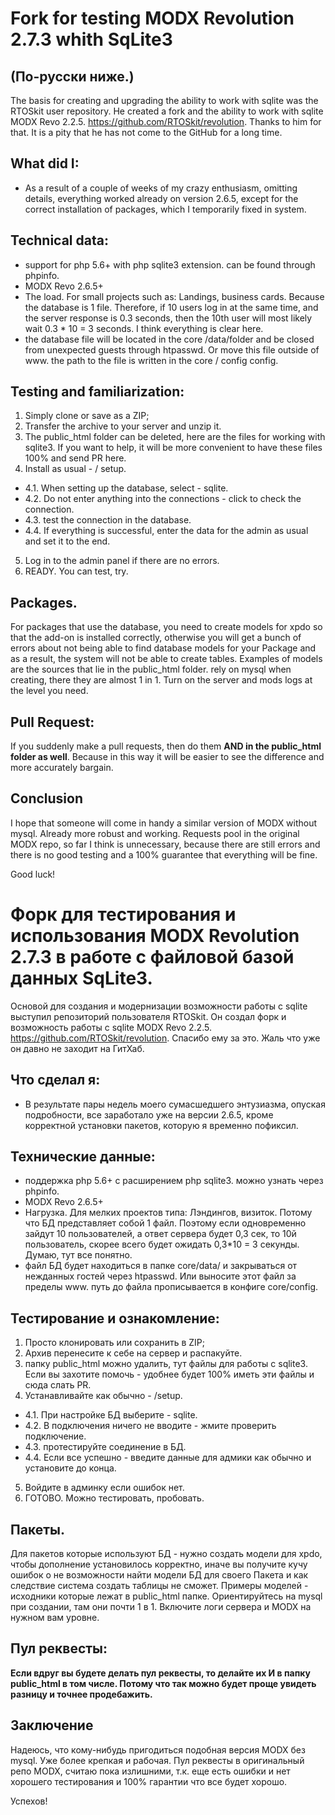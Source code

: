 # Fork for testing MODX Revolution 2.7.3 whith SqLite3
## (По-русски ниже.)

The basis for creating and upgrading the ability to work with sqlite was the RTOSkit user repository.
He created a fork and the ability to work with sqlite MODX Revo 2.2.5. https://github.com/RTOSkit/revolution. Thanks to him for that. It is a pity that he has not come to the GitHub for a long time.

## What did I:
- As a result of a couple of weeks of my crazy enthusiasm, omitting details, everything worked already on version 2.6.5, except for the correct installation of packages, which I temporarily fixed in system.

## Technical data:
- support for php 5.6+ with php sqlite3 extension. can be found through phpinfo.
- MODX Revo 2.6.5+
- The load. For small projects such as: Landings, business cards. Because the database is 1 file. Therefore, if 10 users log in at the same time, and the server response is 0.3 seconds, then the 10th user will most likely wait 0.3 * 10 = 3 seconds. I think everything is clear here.
- the database file will be located in the core /data/folder and be closed from unexpected guests through htpasswd. Or move this file outside of www. the path to the file is written in the core / config config.

## Testing and familiarization:
1. Simply clone or save as a ZIP;
2. Transfer the archive to your server and unzip it.
3. The public_html folder can be deleted, here are the files for working with sqlite3. If you want to help, it will be more convenient to have these files 100% and send PR here.
4. Install as usual - / setup.
- 4.1. When setting up the database, select - sqlite.
- 4.2. Do not enter anything into the connections - click to check the connection.
- 4.3. test the connection in the database.
- 4.4. If everything is successful, enter the data for the admin as usual and set it to the end.
5. Log in to the admin panel if there are no errors.
6. READY. You can test, try.

## Packages.
For packages that use the database, you need to create models for xpdo so that the add-on is installed correctly, otherwise you will get a bunch of errors about not being able to find database models for your Package and as a result, the system will not be able to create tables.
Examples of models are the sources that lie in the public_html folder. rely on mysql when creating, there they are almost 1 in 1.
Turn on the server and mods logs at the level you need.

## Pull Request:
If you suddenly make a pull requests, then do them **AND in the public_html folder as well**.
Because in this way it will be easier to see the difference and more accurately bargain.

## Conclusion
I hope that someone will come in handy a similar version of MODX without mysql. Already more robust and working.
Requests pool in the original MODX repo, so far I think is unnecessary, because there are still errors and there is no good testing and a 100% guarantee that everything will be fine.

Good luck!

# Форк для тестирования и использования MODX Revolution 2.7.3 в работе с файловой базой данных SqLite3.

Основой для создания и модернизации возможности работы с sqlite выступил репозиторий пользователя RTOSkit.
Он создал форк и возможность работы с sqlite MODX Revo 2.2.5. https://github.com/RTOSkit/revolution. Спасибо ему за это. Жаль что уже он давно не заходит на ГитХаб.

## Что сделал я:
- В результате пары недель моего сумасшедшего энтузиазма, опуская подробности, все заработало уже на версии 2.6.5, кроме корректной установки пакетов, которую я временно пофиксил.

## Технические данные:
- поддержка php 5.6+ с расширением php sqlite3. можно узнать через phpinfo.
- MODX Revo 2.6.5+
- Нагрузка. Для мелких проектов типа: Лэндингов, визиток. Потому что БД представляет собой 1 файл. Поэтому если одновременно зайдут 10 пользователей, а ответ сервера будет 0,3 сек, то 10й пользователь, скорее всего будет ожидать 0,3*10 = 3 секунды. Думаю, тут все понятно.
- файл БД будет находиться в папке core/data/ и закрываться от нежданных гостей через htpasswd. Или выносите этот файл за пределы www. путь до файла прописывается в конфиге core/config. 

## Тестирование и ознакомление:
1. Просто клонировать или сохранить в ZIP;
2. Архив перенесите к себе на сервер и распакуйте.
3. папку public_html можно удалить, тут файлы для работы с sqlite3. Если вы захотите помочь - удобнее будет 100% иметь эти файлы и сюда слать PR.
4. Устанавливайте как обычно - /setup.
- 4.1. При настройке БД выберите - sqlite.
- 4.2. В подключения ничего не вводите - жмите проверить подключение.
- 4.3. протестируйте соединение в БД.
- 4.4. Если все успешно - введите данные для адмики как обычно и установите до конца.
5. Войдите в админку если ошибок нет.
6. ГОТОВО. Можно тестировать, пробовать.

## Пакеты.
Для пакетов которые используют БД - нужно создать модели для xpdo, чтобы дополнение установилось корректно, иначе вы получите кучу ошибок о не возможности найти модели БД для своего Пакета и как следствие система создать таблицы не сможет.
Примеры моделей - исходники которые лежат в public_html папке. Ориентируйтесь на mysql при создании, там они почти 1 в 1.
Включите логи сервера и MODX на нужном вам уровне.

## Пул реквесты:
**Если вдруг вы будете делать пул реквесты, то делайте их И в папку public_html в том числе.
Потому что так можно будет проще увидеть разницу и точнее продебажить.**

## Заключение
Надеюсь, что кому-нибудь пригодиться подобная версия MODX без mysql. Уже более крепкая и рабочая.
Пул реквесты в оригинальный репо MODX, считаю пока излишними, т.к. еще есть ошибки и нет хорошего тестирования и 100% гарантии что все будет хорошо.

Успехов!
